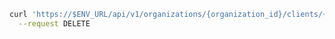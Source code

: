 <CodeWithHeader method="delete" endpoint="/api/v1/organizations/{organization_id}/clients/{client_id}">

<Tabs groupId="tech-stack" querystring>
<TabItem value="curl" label="cURL">

```bash showLineNumbers
curl 'https://$ENV_URL/api/v1/organizations/{organization_id}/clients/{client_id}' \
  --request DELETE
```

</TabItem>
</Tabs>
</CodeWithHeader>
<CodeWithHeader title="Response">

<JsonViewer src={{}} />

</CodeWithHeader>
